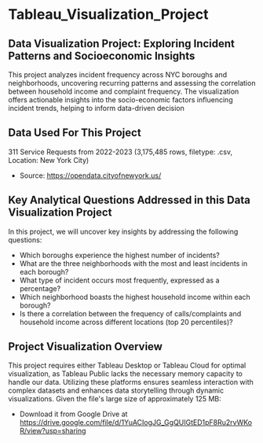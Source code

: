 # Tableau_Visualization_Project
## Data Visualization Project: Exploring Incident Patterns and Socioeconomic Insights
This project analyzes incident frequency across NYC boroughs and neighborhoods, uncovering recurring patterns and assessing the correlation between household income and complaint frequency. The visualization offers actionable insights into the socio-economic factors influencing incident trends, helping to inform data-driven decision
## Data Used For This Project
311 Service Requests from 2022-2023 (3,175,485 rows, filetype: .csv, Location: New York City)
- Source: https://opendata.cityofnewyork.us/
## Key Analytical Questions Addressed in this Data Visualization Project
In this project, we will uncover key insights by addressing the following questions:
- Which boroughs experience the highest number of incidents?
- What are the three neighborhoods with the most and least incidents in each borough?
- What type of incident occurs most frequently, expressed as a percentage?
- Which neighborhood boasts the highest household income within each borough?
- Is there a correlation between the frequency of calls/complaints and household income across different locations (top 20 percentiles)?
## Project Visualization Overview
This project requires either Tableau Desktop or Tableau Cloud for optimal visualization, as Tableau Public lacks the necessary memory capacity to handle our data. Utilizing these platforms ensures seamless interaction with complex datasets and enhances data storytelling through dynamic visualizations.
Given the file's large size of approximately 125 MB:
- Download it from Google Drive at https://drive.google.com/file/d/1YuACIogJG_GgQUIGtED1pF8Ru2rvWKoR/view?usp=sharing
